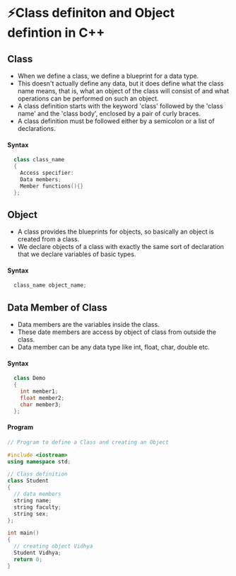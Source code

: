 # ⚡Class definiton and Object defintion in C++

## Class

- When we define a class, we define a blueprint for a data type.
- This doesn't actually define any data, but it does define what the class name means, that is, what an object of the class will consist of and what operations can be performed on such an object.
- A class definition starts with the keyword 'class' followed by the 'class name' and the 'class body', enclosed by a pair of curly braces.
- A class definition must be followed either by a semicolon or a list of declarations.

#### Syntax

```cpp
  class class_name
  {
    Access specifier:
    Data members;
    Member functions(){}
  };
```

## Object

- A class provides the blueprints for objects, so basically an object is created from a class.
- We declare objects of a class with exactly the same sort of declaration that
  we declare variables of basic types.

#### Syntax

```cpp
  class_name object_name;
```

## Data Member of Class

- Data members are the variables inside the class.
- These date members are access by object of class from outside the class.
- Data member can be any data type like int, float, char, double etc.

#### Syntax

```cpp
  class Demo
  {
    int member1;
    float member2;
    char member3;
  };
```

#### Program

```cpp
// Program to define a Class and creating an Object

#include <iostream>
using namespace std;

// Class definition
class Student
{
  // data members
  string name;
  string faculty;
  string sex;
};

int main()
{
  // creating object Vidhya
  Student Vidhya;
  return 0;
}

```

